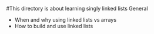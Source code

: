 #This directory is about learning singly linked lists
General
- When and why using linked lists vs arrays
- How to build and use linked lists
